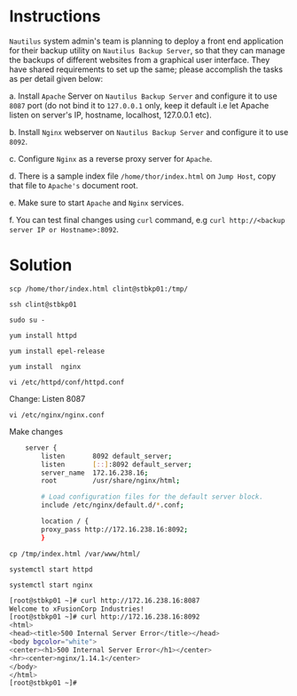 # Instructions

`Nautilus` system admin's team is planning to deploy a front end application for their backup utility on `Nautilus Backup Server`, so that they can manage the backups of different websites from a graphical user interface. They have shared requirements to set up the same; please accomplish the tasks as per detail given below:

a. Install `Apache` Server on `Nautilus Backup Server` and configure it to use `8087` port (do not bind it to `127.0.0.1` only, keep it default i.e let Apache listen on server's IP, hostname, localhost, 127.0.0.1 etc).

b. Install `Nginx` webserver on `Nautilus Backup Server` and configure it to use `8092`.

c. Configure `Nginx` as a reverse proxy server for `Apache`.

d. There is a sample index file `/home/thor/index.html` on `Jump Host`, copy that file to `Apache's` document root.

e. Make sure to start `Apache` and `Nginx` services.

f. You can test final changes using `curl` command, e.g `curl http://<backup server IP or Hostname>:8092`.

# Solution

`scp /home/thor/index.html clint@stbkp01:/tmp/`

`ssh clint@stbkp01`

`sudo su -`

`yum install httpd`

`yum install epel-release`

`yum install  nginx`

`vi /etc/httpd/conf/httpd.conf`

Change: Listen 8087

`vi /etc/nginx/nginx.conf`

Make changes

```bash
    server {
        listen       8092 default_server;
        listen       [::]:8092 default_server;
        server_name  172.16.238.16;
        root         /usr/share/nginx/html;

        # Load configuration files for the default server block.
        include /etc/nginx/default.d/*.conf;

        location / {
        proxy_pass http://172.16.238.16:8092;
        }
```

`cp /tmp/index.html /var/www/html/`

`systemctl start httpd`

`systemctl start nginx`

```bash
[root@stbkp01 ~]# curl http://172.16.238.16:8087
Welcome to xFusionCorp Industries!
[root@stbkp01 ~]# curl http://172.16.238.16:8092
<html>
<head><title>500 Internal Server Error</title></head>
<body bgcolor="white">
<center><h1>500 Internal Server Error</h1></center>
<hr><center>nginx/1.14.1</center>
</body>
</html>
[root@stbkp01 ~]#
```
